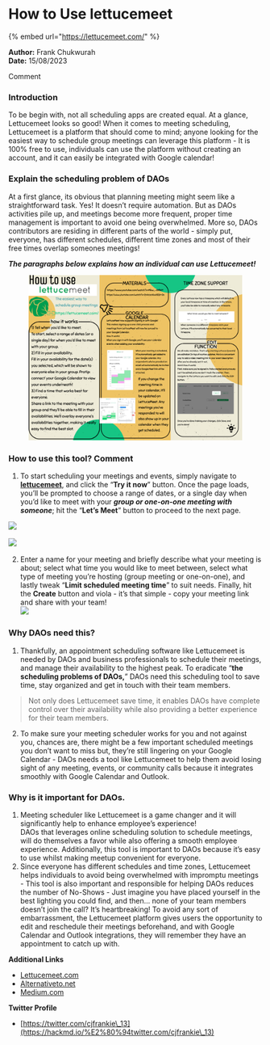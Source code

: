# How to Use lettucemeet

{% embed url="https://lettucemeet.com/" %}

**Author:** Frank Chukwurah\
**Date:** 15/08/2023

&#x20;Comment

### Introduction <a href="#introduction" id="introduction"></a>

To be begin with, not all scheduling apps are created equal. At a glance, Lettucemeet looks so good! When it comes to meeting scheduling, Lettucemeet is a platform that should come to mind; anyone looking for the easiest way to schedule group meetings can leverage this platform - It is 100% free to use, individuals can use the platform without creating an account, and it can easily be integrated with Google calendar!

### Explain the scheduling problem of DAOs <a href="#explain-the-scheduling-problem-of-daos" id="explain-the-scheduling-problem-of-daos"></a>

At a first glance, its obvious that planning meeting might seem like a straightforward task. Yes! It doesn’t require automation. But as DAOs activities pile up, and meetings become more frequent, proper time management is important to avoid one being overwhelmed. More so, DAOs contributors are residing in different parts of the world - simply put, everyone, has different schedules, different time zones and most of their free times overlap someones meetings!

_**The paragraphs below explains how an individual can use Lettucemeet!**_

<figure><img src="../../.gitbook/assets/LETTUCEMEET.jpeg" alt=""><figcaption></figcaption></figure>

### How to use this tool? Comment <a href="#how-to-use-this-tool" id="how-to-use-this-tool"></a>

1. To start scheduling your meetings and events, simply navigate to [**lettucemeet**](https://lettucemeet.com/), and click the “**Try it now**” button. Once the page loads, you’ll be prompted to choose a range of dates, or a single day when you’d like to meet with your _**group or one-on-one meeting with someone**_; hit the “**Let’s Meet**” button to proceed to the next page.

![](https://hackmd.io/\_uploads/rJdgZVYn2.jpg)

![](https://hackmd.io/\_uploads/HJVSlEF3h.jpg)

2. Enter a name for your meeting and briefly describe what your meeting is about; select what time you would like to meet between, select what type of meeting you’re hosting (group meeting or one-on-one), and lastly tweak “**Limit scheduled meeting time**” to suit needs. Finally, hit the **Create** button and viola - it’s that simple - copy your meeting link and share with your team!\
   ![](https://hackmd.io/\_uploads/By5-xNKhh.jpg)

### Why DAOs need this? <a href="#why-daos-need-this" id="why-daos-need-this"></a>

1. Thankfully, an appointment scheduling software like Lettucemeet is needed by DAOs and business professionals to schedule their meetings, and manage their availability to the highest peak. To eradicate “**the scheduling problems of DAOs,**” DAOs need this scheduling tool to save time, stay organized and get in touch with their team members.

> Not only does Lettucemeet save time, it enables DAOs have complete control over their availability while also providing a better experience for their team members.

2. To make sure your meeting scheduler works for you and not against you, chances are, there might be a few important scheduled meetings you don’t want to miss but, they’re still lingering on your Google Calendar - DAOs needs a tool like Lettucemeet to help them avoid losing sight of any meeting, events, or community calls because it integrates smoothly with Google Calendar and Outlook.

### Why is it important for DAOs. <a href="#why-is-it-important-for-daos" id="why-is-it-important-for-daos"></a>

1. Meeting scheduler like Lettucemeet is a game changer and it will significantly help to enhance employee’s experience!\
   DAOs that leverages online scheduling solution to schedule meetings, will do themselves a favor while also offering a smooth employee experience. Additionally, this tool is important to DAOs because it’s easy to use whilst making meetup convenient for everyone.
2. Since everyone has different schedules and time zones, Lettucemeet helps individuals to avoid being overwhelmed with impromptu meetings - This tool is also important and responsible for helping DAOs reduces the number of No-Shows - Just imagine you have placed yourself in the best lighting you could find, and then… none of your team members doesn’t join the call? It’s heartbreaking! To avoid any sort of embarrassment, the Lettucemeet platform gives users the opportunity to edit and reschedule their meetings beforehand, and with Google Calendar and Outlook integrations, they will remember they have an appointment to catch up with.

**Additional Links**

* [Lettucemeet.com](https://lettucemeet.com/)
* [Alternativeto.net](https://alternativeto.net/software/lettucemeet/)
* [Medium.com](https://medium.com/lettucemeet/connect-with-google-ef885bc17204)

**Twitter Profile**

* [https://twitter.com/cjfrankie\_13](https://hackmd.io/%E2%80%94twitter.com/cjfrankie\_13)

